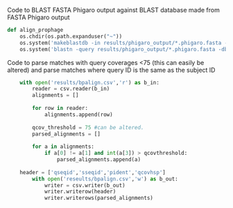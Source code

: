 Code to BLAST FASTA Phigaro output against BLAST database made from FASTA Phigaro output

```python
def align_prophage
    os.chdir(os.path.expanduser("~"))
    os.system('makeblastdb -in results/phigaro_output/*.phigaro.fasta -dbtype nucl -out results/phigaroblastdb/phigarodb')
    os.system('blastn -query results/phigaro_output/*.phigaro.fasta -db results/phigaroblastdb/phigarodb -out results/bpalign.csv -outfmt "10 qseqid sseqid pident qcovhsp" -max_hsps 1')
```

Code to parse matches with query coverages <75 (this can easily be altered) and parse matches where query ID is the same as the subject ID

```python
    with open('results/bpalign.csv','r') as b_in:
        reader = csv.reader(b_in)
        alignments = []
    
        for row in reader: 
            alignments.append(row)
    
        qcov_threshold = 75 #can be altered.
        parsed_alignments = []
    
        for a in alignments:
            if a[0] != a[1] and int(a[3]) > qcovthreshold:
                parsed_alignments.append(a)
    
    header = ['qseqid','sseqid','pident','qcovhsp']
        with open('reseults/bpalign.csv','w') as b_out:
            writer = csv.writer(b_out)
            writer.writerow(header)
            writer.writerows(parsed_alignments)

    
```
